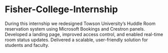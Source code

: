 # Fisher-College-Internship
During this internship we redesigned Towson University’s Huddle Room reservation system using Microsoft Bookings and Crestron panels. Developed a landing page, improved access control, and enabled real-time room status updates. Delivered a scalable, user-friendly solution for students and faculty.
